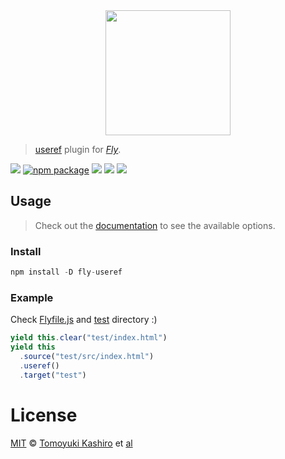 <div align="center">
  <a href="http://github.com/flyjs/fly">
    <img width=200px  src="https://cloud.githubusercontent.com/assets/8317250/8733685/0be81080-2c40-11e5-98d2-c634f076ccd7.png">
  </a>
</div>

> [useref](https://github.com/digisfera/useref) plugin for _[Fly][fly]_.

[![][fly-badge]][fly]
[![npm package][npm-ver-link]][releases]
[![][dl-badge]][npm-pkg-link]
[![][travis-badge]][travis-link]
[![][mit-badge]][mit]

## Usage
> Check out the [documentation](https://github.com/digisfera/useref) to see the available options.

### Install

```a
npm install -D fly-useref
```

### Example

Check [Flyfile.js](https://github.com/kashiro/fly-useref/blob/master/Flyfile.js) and [test](https://github.com/kashiro/fly-useref/blob/master/test) directory :)

```js
yield this.clear("test/index.html")
yield this
  .source("test/src/index.html")
  .useref()
  .target("test")
```

# License

[MIT][mit] © [Tomoyuki Kashiro][author] et [al][contributors]


[mit]:          http://opensource.org/licenses/MIT
[author]:       http://tomoyukikashiro.me
[contributors]: https://github.com/kashiro/fly-useref/graphs/contributors
[releases]:     https://github.com/kashiro/fly-useref/releases
[fly]:          https://www.github.com/flyjs/fly
[fly-badge]:    https://img.shields.io/badge/fly-JS-05B3E1.svg?style=flat-square
[mit-badge]:    https://img.shields.io/badge/license-MIT-444444.svg?style=flat-square
[npm-pkg-link]: https://www.npmjs.org/package/fly-useref
[npm-ver-link]: https://img.shields.io/npm/v/fly-useref.svg?style=flat-square
[dl-badge]:     http://img.shields.io/npm/dm/fly-useref.svg?style=flat-square
[travis-link]:  https://travis-ci.org/kashiro/fly-useref
[travis-badge]: http://img.shields.io/travis/kashiro/fly-useref.svg?style=flat-square
